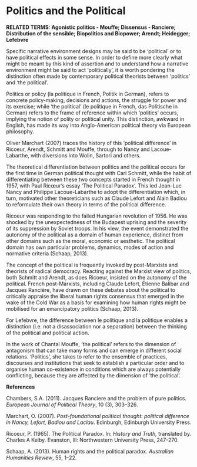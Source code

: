 # Politics and the Political

**RELATED TERMS: Agonistic politics - Mouffe; Dissensus - Ranciere; Distribution of the sensible; Biopolitics and Biopower; Arendt; Heidegger; Lefebvre**

Specific narrative environment designs may be said to be ‘political’ or to have political effects in some sense. In order to define more clearly what might be meant by this kind of assertion and to understand how a narrative environment might be said to act ‘politically’, it is worth pondering the distinction often made by contemporary political theorists between ‘politics’ and ‘the political’.

Politics or policy (la politique in French, Politik in German), refers to concrete policy-making, decisions and actions, the struggle for power and its exercise; while ‘the political’ (le politique in French, das Politische in German) refers to the frame of reference within which ‘politics’ occurs, implying the notion of polity or political unity. This distinction, awkward in English, has made its way into Anglo-American political theory via European philosophy.

Oliver Marchart (2007) traces the history of this ‘political difference’ in Ricoeur, Arendt, Schmitt and Mouffe, through to Nancy and Lacoue-Labarthe, with diversions into Wolin, Sartori and others.

The theoretical differentiation between politics and the political occurs for the first time in German political thought with Carl Schmitt, while the habit of differentiating between these two concepts started in French thought in 1957, with Paul Ricœur’s essay ‘The Political Paradox’. This led Jean-Luc Nancy and Philippe Lacoue-Labarthe to adopt the differentiation which, in turn, motivated other theoreticians such as Claude Lefort and Alain Badiou to reformulate their own theory in terms of the political difference.

Ricoeur was responding to the failed Hungarian revolution of 1956\. He was shocked by the unexpectedness of the Budapest uprising and the severity of its suppression by Soviet troops. In his view, the event demonstrated the autonomy of the political as a domain of human experience, distinct from other domains such as the moral, economic or aesthetic. The political domain has own particular problems, dynamics, modes of action and normative criteria (Schaap, 2013).

The concept of the political is frequently invoked by post-Marxists and theorists of radical democracy. Reacting against the Marxist view of politics, both Schmitt and Arendt, as does Ricoeur, insisted on the autonomy of the political. French post-Marxists, including Claude Lefort, Étienne Balibar and Jacques Rancière, have drawn on these debates about the political to critically appraise the liberal human rights consensus that emerged in the wake of the Cold War as a basis for examining how human rights might be mobilised for an emancipatory politics (Schaap, 2013).

For Lefebvre, the difference between le politique and la politique enables a distinction (i.e. not a disassociation nor a separation) between the thinking of the political and political action.

In the work of Chantal Mouffe, ’the political’ refers to the dimension of antagonism that can take many forms and can emerge in different social relations. ‘Politics’, she takes to refer to the ensemble of practices, discourses and institutions that seek to establish a particular order and to organise human co-existence in conditions which are always potentially conflicting, because they are affected by the dimension of ‘the political’.

**References**

Chambers, S.A. (2011). Jacques Ranciere and the problem of pure politics. _European Journal of Political Theory_, 10 (3), 303–326.

Marchart, O. (2007). _Post-foundational political thought: political difference in Nancy, Lefort, Badiou and Laclau_. Edinburgh, Edinburgh University Press.

Ricoeur, P. (1965). The Political Paradox. In: _History and Truth,_ translated by. Charles A Kelby. Evanston, Ill: Northwestern University Press, 247-270.

Schaap, A. (2013). Human rights and the political paradox. _Australian Humanities Review_, 55, 1–22.

